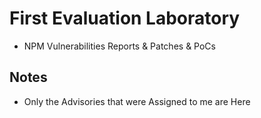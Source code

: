 # First Evaluation Laboratory

- NPM Vulnerabilities Reports & Patches & PoCs

## Notes

- Only the Advisories that were Assigned to me are Here

